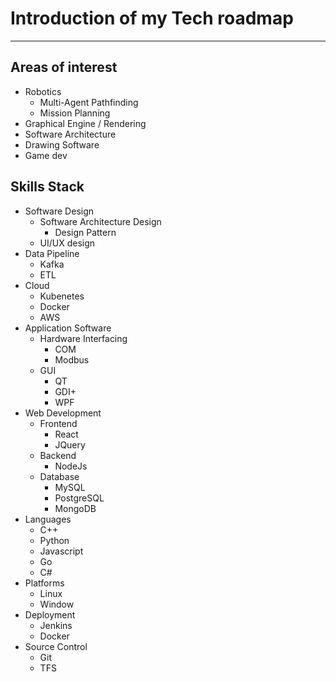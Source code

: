 # Introduction of my Tech roadmap

---
## Areas of interest
- Robotics
  - Multi-Agent Pathfinding
  - Mission Planning
- Graphical Engine / Rendering
- Software Architecture
- Drawing Software
- Game dev

## Skills Stack
- Software Design
  - Software Architecture Design 
    - Design Pattern
  - UI/UX design
- Data Pipeline
  - Kafka
  - ETL
- Cloud
  - Kubenetes
  - Docker
  - AWS
- Application Software
  - Hardware Interfacing
    - COM 
    - Modbus
  - GUI
    - QT
    - GDI+
    - WPF
- Web Development
  - Frontend
    - React
    - JQuery
  - Backend
    - NodeJs
  - Database
    - MySQL
    - PostgreSQL
    - MongoDB
- Languages
  - C++
  - Python
  - Javascript
  - Go
  - C#     
- Platforms
  - Linux 
  - Window
- Deployment
  - Jenkins
  - Docker 
- Source Control
  - Git
  - TFS 
